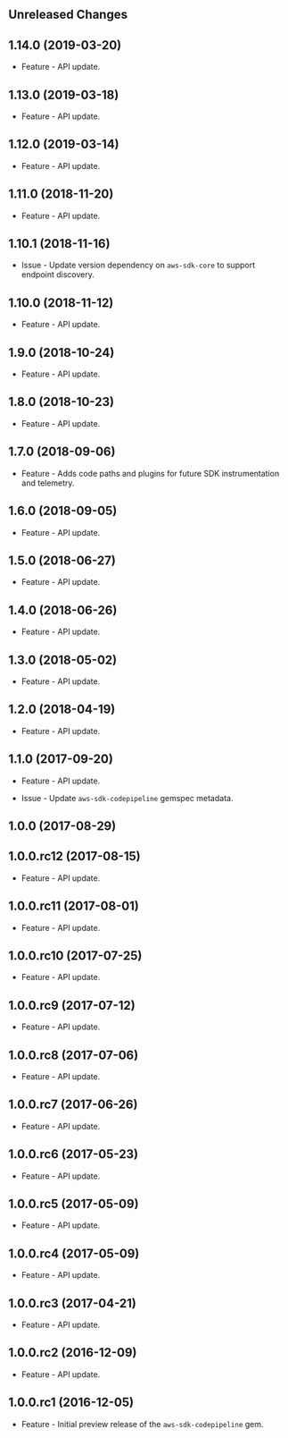Unreleased Changes
------------------

1.14.0 (2019-03-20)
------------------

* Feature - API update.

1.13.0 (2019-03-18)
------------------

* Feature - API update.

1.12.0 (2019-03-14)
------------------

* Feature - API update.

1.11.0 (2018-11-20)
------------------

* Feature - API update.

1.10.1 (2018-11-16)
------------------

* Issue - Update version dependency on `aws-sdk-core` to support endpoint discovery.

1.10.0 (2018-11-12)
------------------

* Feature - API update.

1.9.0 (2018-10-24)
------------------

* Feature - API update.

1.8.0 (2018-10-23)
------------------

* Feature - API update.

1.7.0 (2018-09-06)
------------------

* Feature - Adds code paths and plugins for future SDK instrumentation and telemetry.

1.6.0 (2018-09-05)
------------------

* Feature - API update.

1.5.0 (2018-06-27)
------------------

* Feature - API update.

1.4.0 (2018-06-26)
------------------

* Feature - API update.

1.3.0 (2018-05-02)
------------------

* Feature - API update.

1.2.0 (2018-04-19)
------------------

* Feature - API update.

1.1.0 (2017-09-20)
------------------

* Feature - API update.

* Issue - Update `aws-sdk-codepipeline` gemspec metadata.

1.0.0 (2017-08-29)
------------------

1.0.0.rc12 (2017-08-15)
------------------

* Feature - API update.

1.0.0.rc11 (2017-08-01)
------------------

* Feature - API update.

1.0.0.rc10 (2017-07-25)
------------------

* Feature - API update.

1.0.0.rc9 (2017-07-12)
------------------

* Feature - API update.

1.0.0.rc8 (2017-07-06)
------------------

* Feature - API update.

1.0.0.rc7 (2017-06-26)
------------------

* Feature - API update.

1.0.0.rc6 (2017-05-23)
------------------

* Feature - API update.

1.0.0.rc5 (2017-05-09)
------------------

* Feature - API update.

1.0.0.rc4 (2017-05-09)
------------------

* Feature - API update.

1.0.0.rc3 (2017-04-21)
------------------

* Feature - API update.

1.0.0.rc2 (2016-12-09)
------------------

* Feature - API update.

1.0.0.rc1 (2016-12-05)
------------------

* Feature - Initial preview release of the `aws-sdk-codepipeline` gem.

